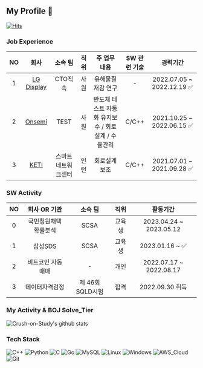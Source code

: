 ## My Profile 👋
[![Hits](https://hits.seeyoufarm.com/api/count/incr/badge.svg?url=https%3A%2F%2Fgithub.com%2FCrush-on-Study&count_bg=%23090909&title_bg=%230FDB44&icon=&icon_color=%23E7E7E7&title=hits&edge_flat=false)](https://hits.seeyoufarm.com)

### Job Experience
| NO  | 회사 | 소속 팀 | 직위 | 주 업무 내용 | SW 관련 기술 | 경력기간 |
| :-----: | :-----: | :-----: | :-----: | :-----: | :-----: | :-----: |
|1| [LG Display](https://www.lgdisplay.com/kor;jsessionid=53A457D353426A7E6F6450A39C700DF5) | CTO직속 | 사원 | 유해물질 저감 연구 | - | 2022.07.05 ~ 2022.12.19 ✅ |
|2| [Onsemi](https://www.onsemi.com/) | TEST | 사원 | 반도체 테스트 자동화 유지보수 / 회로설계 / 수율관리 | C/C++ | 2021.10.25 ~ 2022.06.15 ✅ | 
|3| [KETI](https://www.keti.re.kr/main/main.php) | 스마트네트워크센터 | 인턴 | 회로설계 보조 | C/C++ | 2021.07.01 ~ 2021.09.28 ✅ | 

### SW Activity
| NO  | 회사 OR 기관 | 소속 팀 | 직위 |  활동기간 |
| :-----: | :-----: | :-----: | :-----: | :-----: |
|0| 국민청원채택 확률분석 | SCSA | 교육생 | 2023.04.24 ~  2023.05.12 |
|1| 삼성SDS | SCSA | 교육생 | 2023.01.16 ~  ✅ |
|2| 비트코인 자동매매 | - | 개인 | 2022.07.17 ~  2022.08.17 |
|3| 데이터자격검정 | 제 46회 SQLD시험 | 합격 | 2022.09.30 취득 |


### My Activity & BOJ Solve_Tier
![Crush-on-Study's github stats](https://github-readme-stats.vercel.app/api?username=Crush-on-Study&show_icons=true&theme=radical)

### Tech Stack
![C++](https://img.shields.io/badge/C++-3776AB.svg?&style=for-the-badge&logo=C%2B%2B&logoColor=white)
![Python](https://img.shields.io/badge/Python-3776AB.svg?&style=for-the-badge&logo=Python&logoColor=white)
![C](https://img.shields.io/badge/C-A8B9CC.svg?&style=for-the-badge&logo=C&logoColor=blue)
![Go](https://img.shields.io/badge/Go-00ADD8.svg?&style=for-the-badge&logo=Go&logoColor=purple)
![MySQL](https://img.shields.io/badge/MySQL-4479A1.svg?&style=for-the-badge&logo=MySQL&logoColor=yellow)
![Linux](https://img.shields.io/badge/linux-FCC624?style=for-the-badge&logo=linux&logoColor=black)
![Windows](https://img.shields.io/badge/windows-FCC624?style=for-the-badge&logo=windows&logoColor=black) 
![AWS_Cloud](https://img.shields.io/badge/amazonaws-232F3E?style=for-the-badge&logo=amazonaws&logoColor=white)
![Git](https://img.shields.io/badge/Git-F05032.svg?&style=for-the-badge&logo=Git&logoColor=white)
